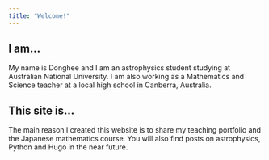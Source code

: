 ```yaml
---
title: "Welcome!"
---
```


## I am...

My name is Donghee and I am an astrophysics student studying at Australian National University. I am also working as a Mathematics and Science teacher at a local high school in Canberra, Australia.

## This site is...

The main reason I created this website is to share my teaching portfolio and the Japanese mathematics course. You will also find posts on astrophysics, Python and Hugo in the near future.